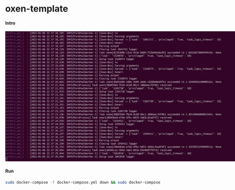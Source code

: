 # oxen-template

#### Intro
<img src="https://raw.githubusercontent.com/qeeqbox/oxen-template/main/readme/intro.gif" style="max-width:768px"/>

#### Run
```sh
sudo docker-compose -f docker-compose.yml down && sudo docker-compose -f docker-compose.yml 
```
